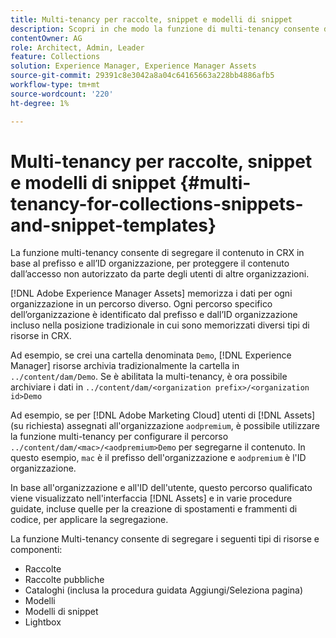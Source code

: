 ```yaml
---
title: Multi-tenancy per raccolte, snippet e modelli di snippet
description: Scopri in che modo la funzione di multi-tenancy consente di segregare i contenuti nell’archivio CRX in base all’organizzazione del cliente per evitare accessi non autorizzati.
contentOwner: AG
role: Architect, Admin, Leader
feature: Collections
solution: Experience Manager, Experience Manager Assets
source-git-commit: 29391c8e3042a8a04c64165663a228bb4886afb5
workflow-type: tm+mt
source-wordcount: '220'
ht-degree: 1%

---
```


# Multi-tenancy per raccolte, snippet e modelli di snippet {#multi-tenancy-for-collections-snippets-and-snippet-templates}

La funzione multi-tenancy consente di segregare il contenuto in CRX in base al prefisso e all’ID organizzazione, per proteggere il contenuto dall’accesso non autorizzato da parte degli utenti di altre organizzazioni.

[!DNL Adobe Experience Manager Assets] memorizza i dati per ogni organizzazione in un percorso diverso. Ogni percorso specifico dell’organizzazione è identificato dal prefisso e dall’ID organizzazione
incluso nella posizione tradizionale in cui sono memorizzati diversi tipi di risorse in CRX.

Ad esempio, se crei una cartella denominata `Demo`, [!DNL Experience Manager] risorse archivia tradizionalmente la cartella in `../content/dam/Demo`. Se è abilitata la multi-tenancy, è ora possibile archiviare i dati in `../content/dam/<organization prefix>/<organization id>Demo`

Ad esempio, se per [!DNL Adobe Marketing Cloud] utenti di [!DNL Assets] (su richiesta) assegnati all&#39;organizzazione `aodpremium`, è possibile utilizzare la funzione multi-tenancy per configurare il percorso `../content/dam/<mac>/<aodpremium>Demo` per segregarne il contenuto. In questo esempio, `mac` è il prefisso dell&#39;organizzazione e `aodpremium` è l&#39;ID organizzazione.

In base all&#39;organizzazione e all&#39;ID dell&#39;utente, questo percorso qualificato viene visualizzato nell&#39;interfaccia [!DNL Assets] e in varie procedure guidate, incluse quelle per la creazione di spostamenti e frammenti di codice, per applicare la segregazione.

La funzione Multi-tenancy consente di segregare i seguenti tipi di risorse e componenti:

* Raccolte
* Raccolte pubbliche
* Cataloghi (inclusa la procedura guidata Aggiungi/Seleziona pagina)
* Modelli
* Modelli di snippet
* Lightbox
